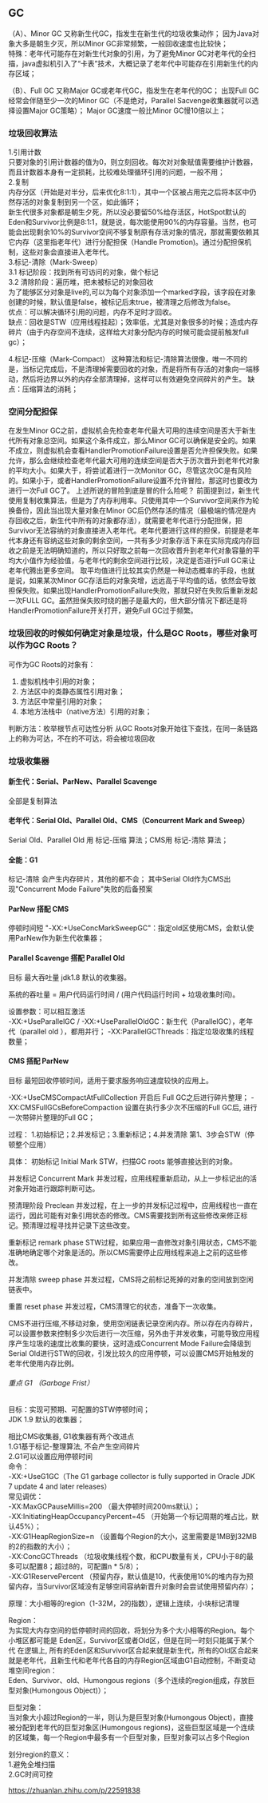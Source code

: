 ## GC 
（A）、Minor GC
       又称新生代GC，指发生在新生代的垃圾收集动作；
       因为Java对象大多是朝生夕灭，所以Minor GC非常频繁，一般回收速度也比较快；  
       特殊：老年代可能存在对新生代对象的引用，为了避免Minor GC对老年代的全扫描，java虚拟机引入了“卡表”技术，大概记录了老年代中可能存在引用新生代的内存区域；

（B）、Full GC
       又称Major GC或老年代GC，指发生在老年代的GC；
       出现Full GC经常会伴随至少一次的Minor GC（不是绝对，Parallel Sacvenge收集器就可以选择设置Major GC策略）；
 Major GC速度一般比Minor GC慢10倍以上；
 
### 垃圾回收算法

1.引用计数  
  只要对象的引用计数器的值为0，则立刻回收。每次对对象赋值需要维护计数器，而且计数器本身有一定损耗，比较难处理循环引用的问题，一般不用；  
2.复制  
  内存分区（开始是对半分，后来优化8:1:1），其中一个区被占用完之后将本区中仍然存活的对象复制到另一个区，如此循环；  
  新生代很多对象都是朝生夕死，所以没必要留50%给存活区，HotSpot默认的Eden和Survivor比例是8:1:1，就是说，每次能使用90%的内存容量。当然，也可能会出现剩余10%的Survivor空间不够复制原有存活对象的情况，那就需要依赖其它内存（这里指老年代）进行分配担保（Handle Promotion)。通过分配担保机制，这些对象会直接进入老年代。  
3.标记-清除（Mark-Sweep）   
  3.1 标记阶段：找到所有可访问的对象，做个标记  
  3.2 清除阶段：遍历堆，把未被标记的对象回收    
  为了能够区分对象是live的,可以为每个对象添加一个marked字段，该字段在对象创建的时候，默认值是false，被标记后未true，被清理之后修改为false。  
  优点：可以解决循环引用的问题，内存不足时才回收。  
  缺点：回收是STW（应用线程挂起）；效率低，尤其是对象很多的时候；造成内存碎片（由于内存空间不连续，这样给大对象分配内存的时候可能会提前触发full gc）；
  
4.标记-压缩（Mark-Compact） 
这种算法和标记-清除算法很像，唯一不同的是，当标记完成后，不是清理掉需要回收的对象，而是将所有存活的对象向一端移动，然后将边界以外的内存全部清理掉，这样可以有效避免空间碎片的产生。
缺点：压缩算法的消耗；
### 空间分配担保
在发生Minor GC之前，虚拟机会先检查老年代最大可用的连续空间是否大于新生代所有对象总空间。如果这个条件成立，那么Minor GC可以确保是安全的。如果不成立，则虚拟机会查看HandlerPromotionFailure设置是否允许担保失败。如果允许，那么会继续检查老年代最大可用的连续空间是否大于历次晋升到老年代对象的平均大小。如果大于，将尝试着进行一次Monitor GC，尽管这次GC是有风险的。如果小于，或者HandlerPromotionFailure设置不允许冒险，那这时也要改为进行一次Full GC了。
上述所说的冒险到底是冒的什么险呢？
前面提到过，新生代使用复制收集算法，但是为了内存利用率。只使用其中一个Survivor空间来作为轮换备份，因此当出现大量对象在Minor GC后仍然存活的情况（最极端的情况是内存回收之后，新生代中所有的对象都存活），就需要老年代进行分配担保，把Survivor无法容纳的对象直接进入老年代。老年代要进行这样的担保，前提是老年代本身还有容纳这些对象的剩余空间，一共有多少对象存活下来在实际完成内存回收之前是无法明确知道的，所以只好取之前每一次回收晋升到老年代对象容量的平均大小值作为经验值，与老年代的剩余空间进行比较，决定是否进行Full GC来让老年代腾出更多空间。
取平均值进行比较其实仍然是一种动态概率的手段，也就是说，如果某次Minor GC存活后的对象突增，远远高于平均值的话，依然会导致担保失败。如果出现HandlerPromotionFailure失败，那就只好在失败后重新发起一次FULL GC。虽然担保失败时绕的圈子是最大的，但大部分情况下都还是将HandlerPromotionFailure开关打开，避免Full GC过于频繁。

### 垃圾回收的时候如何确定对象是垃圾，什么是GC Roots，哪些对象可以作为GC Roots？
可作为GC Roots的对象有：
1. 虚拟机栈中引用的对象；
2. 方法区中的类静态属性引用对象；
3. 方法区中常量引用的对象；
4. 本地方法栈中（native方法）引用的对象；

判断方法：枚举根节点可达性分析
从GC Roots对象开始往下查找，在同一条链路上的称为可达，不在的不可达，将会被垃圾回收


### 垃圾收集器

#### 新生代：Serial、ParNew、Parallel Scavenge
全部是复制算法

#### 老年代：Serial Old、Parallel Old、CMS（Concurrent Mark and Sweep）
Serial Old、Parallel Old 用 标记-压缩 算法；CMS用 标记-清除 算法；

#### 全能：G1

标记-清除 会产生内存碎片，其他的都不会；
其中Serial Old作为CMS出现"Concurrent Mode Failure"失败的后备预案


#### ParNew  搭配  CMS
停顿时间短
"-XX:+UseConcMarkSweepGC"：指定old区使用CMS，会默认使用ParNew作为新生代收集器；  
 
#### Parallel Scavenge  搭配 Parallel Old
目标 最大吞吐量
jdk1.8 默认的收集器。
  
系统的吞吐量 = 用户代码运行时间 / (用户代码运行时间 + 垃圾收集时间)。    

设置参数：可以相互激活  
-XX:+UseParallelGC / -XX:+UseParallelOldGC：新生代（ParallelGC），老年代（parallel old ），都用并行；
-XX:ParallelGCThreads：指定垃圾收集的线程数量；  

#### CMS 搭配 ParNew
目标 最短回收停顿时间，适用于要求服务响应速度较快的应用上。

-XX:+UseCMSCompactAtFullCollection  开启后 Full GC之后进行碎片整理；
-XX:CMSFullGCsBeforeCompaction  设置在执行多少次不压缩的Full GC后, 进行一次带碎片整理的Full GC；

过程：
1.初始标记；2.并发标记；3.重新标记；4.并发清除
第1、3步会STW（停顿整个应用）

 具体：
 初始标记 Initial Mark
 STW，扫描GC roots 能够直接达到的对象。
 
 并发标记 Concurrent Mark
 并发过程，应用线程重新启动，从上一步标记出的活对象开始进行跟踪判断可达。
 
 预清理阶段 Preclean
 并发过程，在上一步的并发标记过程中，应用线程也一直在运行，因此可能有对象引用状态的修改。CMS需要找到所有这些修改来修正标记。预清理过程寻找并记录下这些改变。
 
 重新标记 remark phase
 STW过程，如果应用一直修改对象引用状态，CMS不能准确地确定哪个对象是活的。所以CMS需要停止应用线程来追上之前的这些修改。
 
 并发清除 sweep phase
 并发过程，CMS将之前标记死掉的对象的空间放到空闲链表中。
 
 重置 reset phase
 并发过程，CMS清理它的状态，准备下一次收集。
 
 CMS不进行压缩,不移动对象，使用空闲链表记录空闲内存。所以存在内存碎片，可以设置参数来控制多少次后进行一次压缩，另外由于并发收集，可能导致应用程序产生垃圾的速度比收集的要快，这时造成Concurrent Mode Failure会降级到Serial Old进行STW的回收，引发比较久的应用停顿，可以设置CMS开始触发的老年代使用内存比例。
 
 
###### 重点 G1 （Garbage Frist）
目标：实现可预期、可配置的STW停顿时间；  
JDK 1.9 默认的收集器；  

相比CMS收集器, G1收集器有两个改进点  
1.G1基于标记-整理算法, 不会产生空间碎片  
2.G1可以设置应用停顿时间  
命令：  
-XX:+UseG1GC（The G1 garbage collector is fully supported in Oracle JDK 7 update 4 and later releases）  
常见调优：  
-XX:MaxGCPauseMillis=200 （最大停顿时间200ms默认）；  
-XX:InitiatingHeapOccupancyPercent=45 （开始第一个标记周期的堆占比，默认45%）；  
-XX:G1HeapRegionSize=n （设置每个Region的大小，这里需要是1MB到32MB的2的指数的大小）；  
-XX:ConcGCThreads （垃圾收集线程个数，和CPU数量有关，CPU小于8的最多可以配置8；超过8的，可配置n * 5/8）；  
-XX:G1ReservePercent  （预留内存，默认值是10，代表使用10%的堆内存为预留内存，当Survivor区域没有足够空间容纳新晋升对象时会尝试使用预留内存）；  

原理：大小相等的region（1-32M，2的指数），逻辑上连续，小块标记清理

Region：  
为实现大内存空间的低停顿时间的回收，将划分为多个大小相等的Region。每个小堆区都可能是 Eden区，Survivor区或者Old区，但是在同一时刻只能属于某个代
       在逻辑上, 所有的Eden区和Survivor区合起来就是新生代，所有的Old区合起来就是老年代，且新生代和老年代各自的内存Region区域由G1自动控制，不断变动
堆空间region：  
Eden、Survivor、old、Humongous regions（多个连续的region组成，存放巨型对象(Humongous Object)）；

巨型对象：  
当对象大小超过Region的一半，则认为是巨型对象(Humongous Object)，直接被分配到老年代的巨型对象区(Humongous regions)，这些巨型区域是一个连续的区域集，每一个Region中最多有一个巨型对象，巨型对象可以占多个Region

划分region的意义：  
1.避免全堆扫描  
2.GC时间可控

https://zhuanlan.zhihu.com/p/22591838
